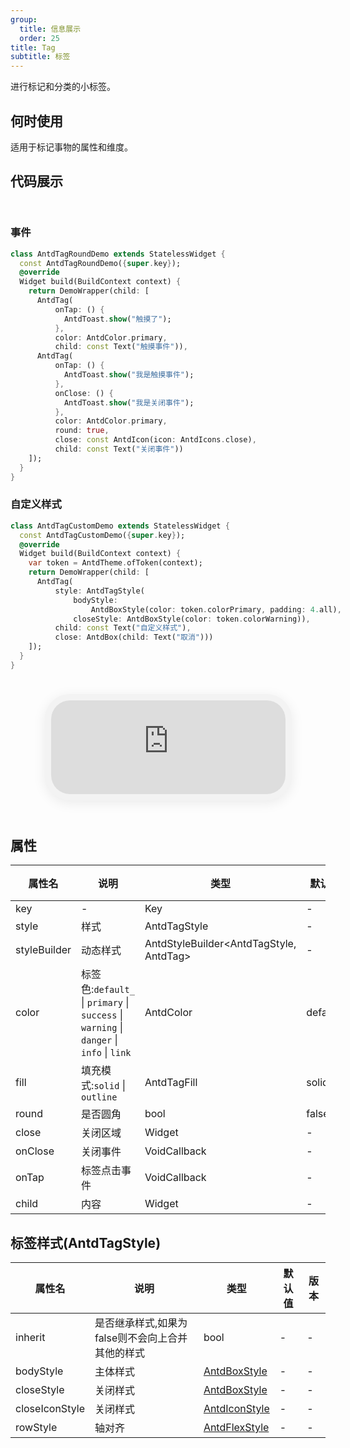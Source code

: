 ```yaml
---
group:
  title: 信息展示
  order: 25
title: Tag
subtitle: 标签
---
```

进行标记和分类的小标签。
## 何时使用
适用于标记事物的属性和维度。

## 代码展示

<div class='preview-container'>
<div>

### 事件


```dart
class AntdTagRoundDemo extends StatelessWidget {
  const AntdTagRoundDemo({super.key});
  @override
  Widget build(BuildContext context) {
    return DemoWrapper(child: [
      AntdTag(
          onTap: () {
            AntdToast.show("触摸了");
          },
          color: AntdColor.primary,
          child: const Text("触摸事件")),
      AntdTag(
          onTap: () {
            AntdToast.show("我是触摸事件");
          },
          onClose: () {
            AntdToast.show("我是关闭事件");
          },
          color: AntdColor.primary,
          round: true,
          close: const AntdIcon(icon: AntdIcons.close),
          child: const Text("关闭事件"))
    ]);
  }
}

```

### 自定义样式


```dart
class AntdTagCustomDemo extends StatelessWidget {
  const AntdTagCustomDemo({super.key});
  @override
  Widget build(BuildContext context) {
    var token = AntdTheme.ofToken(context);
    return DemoWrapper(child: [
      AntdTag(
          style: AntdTagStyle(
              bodyStyle:
                  AntdBoxStyle(color: token.colorPrimary, padding: 4.all),
              closeStyle: AntdBoxStyle(color: token.colorWarning)),
          child: const Text("自定义样式"),
          close: AntdBox(child: Text("取消")))
    ]);
  }
}

```

</div>
<div class='phone-preview'>
<iframe src='https://opensourcenocode.github.io/antd-flutter?target=AntdTag'></iframe>
</div>
</div>

  <style>
.preview-container {
  display: flex;
  gap: 24px;
  margin: 32px 0;
  align-items: start;
}

.phone-preview {
  flex: 1;
  min-width: 375px;
  max-width: 375px;
  border: 10px solid #f3f3f3;
  border-radius: 40px;
  background: #fff;
  box-shadow: 0 4px 20px rgba(0, 0, 0, 0.08);
  overflow: hidden;
  height: 652px;
  width: 393px;
  position: sticky;
  top: 80px;
}

.phone-preview iframe {
  width: 100%;
  height: 100%;
  border: none;
}

.code-block {
  max-height: 100%;
  margin: 16px 0;
  overflow-y: scroll;
}

.dumi-default-source-code {
  margin: 0 !important;
}

.markdown .dumi-default-source-code >pre.prism-code {
  padding: 12px !important;
  font-size: 12px !important;
}

@media (max-width: 960px) {
  .preview-container {
    flex-direction: column;
  }
  
  .phone-preview {
    width: 100%;
    max-width: 375px;
    margin: 0 auto 24px;
    position: static;
  }
}

/* Dart 代码高亮主题 - 基于 VS Code 暗色主题优化 */
.prism-code {
  display: block;
  overflow-x: auto;
  padding: 1em;
  border-radius: 6px;
  font-family: 'Fira Code', 'Consolas', 'Monaco', monospace;
  font-size: 14px;
  line-height: 1.5;
  color: #d4d4d4;
  background: #1e1e1e;
}

/* 基础元素 */
.prism-code .hljs-keyword { color: #569cd6; font-weight: bold; }          /* 关键字 */
.prism-code .hljs-built_in { color: #4ec9b0; }                           /* 内置类型 */
.prism-code .hljs-type { color: #4ec9b0; }                               /* 类型声明 */
.prism-code .hljs-literal { color: #569cd6; }                            /* 字面量 */
.prism-code .hljs-number { color: #b5cea8; }                             /* 数字 */
.prism-code .hljs-string { color: #ce9178; }                             /* 字符串 */
.prism-code .hljs-comment { color: #6a9955; font-style: italic; }        /* 注释 */
.prism-code .hljs-meta { color: #9b9b9b; }                               /* 元信息 */

/* Dart 特有元素 */
.prism-code .hljs-constant { color: #4fc1ff; }                           /* const/final */
.prism-code .hljs-function { color: #dcdcaa; }                           /* 函数名 */
.prism-code .hljs-title.class_ { color: #4ec9b0; text-decoration: underline; } /* 类名 */
.prism-code .hljs-params { color: #9cdcfe; }                             /* 参数 */
.prism-code .hljs-variable { color: #9cdcfe; }                           /* 变量 */
.prism-code .hljs-annotation { color: #d4d4d4; background: #3a3a3a; }    /* 注解 */
.prism-code .hljs-punctuation { color: #d4d4d4; }                        /* 标点符号 */

/* 特殊增强 */
.prism-code .hljs-constructor { color: #c586c0; }                        /* 构造函数 */
.prism-code .hljs-named-parameter { color: #9cdcfe; font-style: italic; }/* 命名参数 */
.prism-code .hljs-generic { color: #4ec9b0; opacity: 0.8; }              /* 泛型符号 */
.prism-code .hljs-typedef { color: #4ec9b0; text-decoration: underline; }/* typedef */

/* 行号样式 (可选) */
.prism-code .hljs-ln-numbers {
  color: #858585;
  text-align: right;
  padding-right: 12px;
}
</style>

## 属性
| 属性名 | 说明 | 类型 | 默认值 | 版本 |
| --- | --- | --- | --- | --- |
| key | - | Key | - | - |
| style | 样式 | AntdTagStyle | - | - |
| styleBuilder | 动态样式 | AntdStyleBuilder&lt;AntdTagStyle, AntdTag&gt; | - | - |
| color | 标签色:`default_` \| `primary` \| `success` \| `warning` \| `danger` \| `info` \| `link` | AntdColor | default_ | - |
| fill | 填充模式:`solid` \| `outline` | AntdTagFill | solid | - |
| round | 是否圆角 | bool | false | - |
| close | 关闭区域 | Widget | - | - |
| onClose | 关闭事件 | VoidCallback | - | - |
| onTap | 标签点击事件 | VoidCallback | - | - |
| child | 内容 | Widget | - | - |


## 标签样式(AntdTagStyle) <a id='AntdTagStyle'></a>

| 属性名 | 说明 | 类型 | 默认值 | 版本 |
| --- | --- | --- | --- | --- |
| inherit | 是否继承样式,如果为false则不会向上合并其他的样式 | bool | - | - |
| bodyStyle | 主体样式 | [AntdBoxStyle](../components/antd-box/#AntdBoxStyle) | - | - |
| closeStyle | 关闭样式 | [AntdBoxStyle](../components/antd-box/#AntdBoxStyle) | - | - |
| closeIconStyle | 关闭样式 | [AntdIconStyle](../components/antd-icon/#AntdIconStyle) | - | - |
| rowStyle | 轴对齐 | [AntdFlexStyle](../components/antd-flex/#AntdFlexStyle) | - | - |


